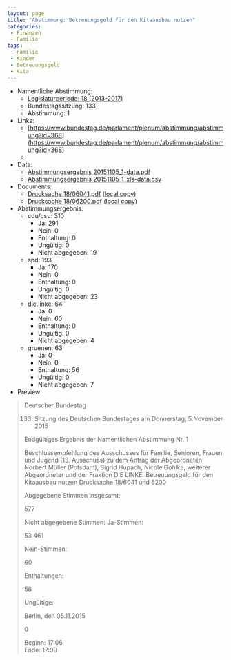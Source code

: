 ```yaml
---
layout: page
title: "Abstimmung: Betreuungsgeld für den Kitaausbau nutzen"
categories:
 - Finanzen
 - Familie
tags:
 - Familie
 - Kinder
 - Betreuungsgeld
 - Kita
---
```


* Namentliche Abstimmung:
    * [Legislaturperiode: 18 (2013-2017)](https://de.wikipedia.org/wiki/18._Deutscher_Bundestag)
    * Bundestagssitzung: 133
    * Abstimmung: 1
* Links: 
    * [https://www.bundestag.de/parlament/plenum/abstimmung/abstimmung?id=368](https://www.bundestag.de/parlament/plenum/abstimmung/abstimmung?id=368)
    * 
* Data: 
    * [Abstimmungsergebnis 20151105_1-data.pdf](/res/abstimmungsliste/20151105_1-data.pdf)
    * [Abstimmungsergebnis 20151105_1_xls-data.csv](/res/abstimmungsliste/analyses/20151105_1_xls-data.csv)
* Documents: 
    * [Drucksache 18/06041.pdf](http://dip21.bundestag.de/dip21/btd/18/060/1806041.pdf) ([local copy](/res/abstimmungsdaten/018-133-01/1806041.pdf))
    * [Drucksache 18/06200.pdf](http://dip21.bundestag.de/dip21/btd/18/062/1806200.pdf) ([local copy](/res/abstimmungsdaten/018-133-01/1806200.pdf))
* Abstimmungsergebnis:
    * cdu/csu: 310
        * Ja: 291
        * Nein: 0
        * Enthaltung: 0
        * Ungültig: 0
        * Nicht abgegeben: 19
    * spd: 193
        * Ja: 170
        * Nein: 0
        * Enthaltung: 0
        * Ungültig: 0
        * Nicht abgegeben: 23
    * die.linke: 64
        * Ja: 0
        * Nein: 60
        * Enthaltung: 0
        * Ungültig: 0
        * Nicht abgegeben: 4
    * gruenen: 63
        * Ja: 0
        * Nein: 0
        * Enthaltung: 56
        * Ungültig: 0
        * Nicht abgegeben: 7
* Preview: 
> Deutscher Bundestag
> 
> 133. Sitzung des Deutschen Bundestages
> am Donnerstag, 5.November 2015
> 
> Endgültiges Ergebnis der Namentlichen Abstimmung Nr. 1
> 
> Beschlussempfehlung des Ausschusses für Familie, Senioren, Frauen und Jugend (13.
> Ausschuss)
> zu dem Antrag der Abgeordneten Norbert Müller (Potsdam), Sigrid Hupach, Nicole Gohlke,
> weiterer Abgeordneter und der Fraktion DIE LINKE.
> Betreuungsgeld für den Kitaausbau nutzen
> Drucksache 18/6041 und 6200
> 
> Abgegebene Stimmen insgesamt:
> 
> 577
> 
> Nicht abgegebene Stimmen:
> Ja-Stimmen:
> 
> 53
> 461
> 
> Nein-Stimmen:
> 
> 60
> 
> Enthaltungen:
> 
> 56
> 
> Ungültige:
> 
> Berlin, den 05.11.2015
> 
> 0
> 
> Beginn: 17:06  
> Ende: 17:09
